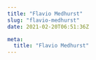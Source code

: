 ```yaml
---
title: "Flavio Medhurst"
slug: "flavio-medhurst"
date: 2021-02-20T06:51:36Z

meta:
  title: "Flavio Medhurst"
---
```


